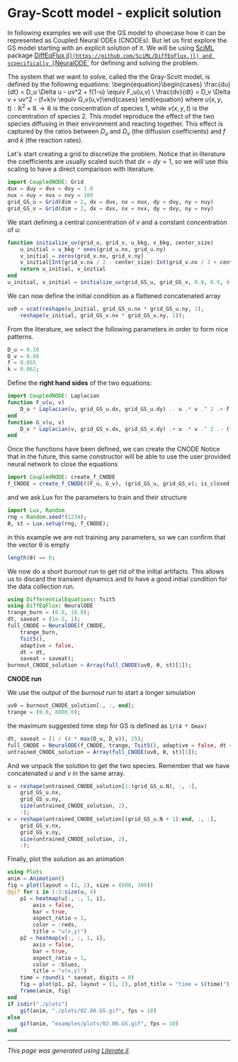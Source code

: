 # Gray-Scott model - explicit solution
In following examples we will use the GS model to showcase how it can be represented as Coupled Neural ODEs (CNODEs). But let us first explore the GS model starting with an explicit solution of it. We will be using [SciML](https://sciml.ai/) package [DiffEqFlux.jl`](https://github.com/SciML/DiffEqFlux.jl) and scpecifically [`NeuralODE`](https://docs.sciml.ai/DiffEqFlux/stable/examples/neural_ode/) for defining and solving the problem.

The system that we want to solve, called the the Gray-Scott model, is defined by the following equations:
\begin{equation}\begin{cases} \frac{du}{dt} = D_u \Delta u - uv^2 + f(1-u)  \equiv F_u(u,v) \\ \frac{dv}{dt} = D_v \Delta v + uv^2 - (f+k)v  \equiv G_v(u,v)\end{cases} \end{equation}
where $u(x,y,t):\mathbb{R}^2\times \mathbb{R}\rightarrow \mathbb{R}$ is the concentration of species 1, while $v(x,y,t)$ is the concentration of species 2. This model reproduce the effect of the two species diffusing in their environment and reacting together.
This effect is captured by the ratios between $D_u$ and $D_v$ (the diffusion coefficients) and $f$ and $k$ (the reaction rates).

Let's start creating a grid to discretize the problem. Notice that in literature the coefficients are usually scaled such that $dx=dy=1$, so we will use this scaling to have a direct comparison with literature.

```julia
import CoupledNODE: Grid
dux = duy = dvx = dvy = 1.0
nux = nuy = nvx = nvy = 100
grid_GS_u = Grid(dim = 2, dx = dux, nx = nux, dy = duy, ny = nuy)
grid_GS_v = Grid(dim = 2, dx = dvx, nx = nvx, dy = dvy, ny = nvy)
```

We start defining a central concentration of $v$ and a constant concentration of $u$:

```julia
function initialize_uv(grid_u, grid_v, u_bkg, v_bkg, center_size)
    u_initial = u_bkg * ones(grid_u.nx, grid_u.ny)
    v_initial = zeros(grid_v.nx, grid_v.ny)
    v_initial[Int(grid_v.nx / 2 - center_size):Int(grid_v.nx / 2 + center_size), Int(grid_v.ny / 2 - center_size):Int(grid_v.ny / 2 + center_size)] .= v_bkg
    return u_initial, v_initial
end
u_initial, v_initial = initialize_uv(grid_GS_u, grid_GS_v, 0.8, 0.9, 4);
```

We can now define the initial condition as a flattened concatenated array

```julia
uv0 = vcat(reshape(u_initial, grid_GS_u.nx * grid_GS_u.ny, 1),
    reshape(v_initial, grid_GS_v.nx * grid_GS_v.ny, 1));
```

From the literature, we select the following parameters in order to form nice patterns.

```julia
D_u = 0.16
D_v = 0.08
f = 0.055
k = 0.062;
```

Define the **right hand sides** of the two equations:

```julia
import CoupledNODE: Laplacian
function F_u(u, v)
    D_u * Laplacian(u, grid_GS_u.dx, grid_GS_u.dy) .- u .* v .^ 2 .+ f .* (1.0 .- u)
end
function G_v(u, v)
    D_v * Laplacian(v, grid_GS_v.dx, grid_GS_v.dy) .+ u .* v .^ 2 .- (f + k) .* v
end
```

Once the functions have been defined, we can create the CNODE
Notice that in the future, this same constructor will be able to use the user provided neural network to close the equations

```julia
import CoupledNODE: create_f_CNODE
f_CNODE = create_f_CNODE((F_u, G_v), (grid_GS_u, grid_GS_v); is_closed = false);
```

and we ask Lux for the parameters to train and their structure

```julia
import Lux, Random
rng = Random.seed!(1234);
θ, st = Lux.setup(rng, f_CNODE);
```

in this example we are not training any parameters, so we can confirm that the vector θ is empty

```julia
length(θ) == 0;
```

We now do a short *burnout run* to get rid of the initial artifacts. This allows us to discard the transient dynamics and to have a good initial condition for the data collection run.

```julia
using DifferentialEquations: Tsit5
using DiffEqFlux: NeuralODE
trange_burn = (0.0, 10.0);
dt, saveat = (1e-2, 1);
full_CNODE = NeuralODE(f_CNODE,
    trange_burn,
    Tsit5(),
    adaptive = false,
    dt = dt,
    saveat = saveat);
burnout_CNODE_solution = Array(full_CNODE(uv0, θ, st)[1]);
```

**CNODE run**

We use the output of the *burnout run* to start a longer simulation

```julia
uv0 = burnout_CNODE_solution[:, :, end];
trange = (0.0, 8000.0);
```

the maximum suggested time step for GS is defined as `1/(4 * Dmax)`

```julia
dt, saveat = (1 / (4 * max(D_u, D_v)), 25);
full_CNODE = NeuralODE(f_CNODE, trange, Tsit5(), adaptive = false, dt = dt, saveat = saveat);
untrained_CNODE_solution = Array(full_CNODE(uv0, θ, st)[1]);
```

And we unpack the solution to get the two species. Remember that we have concatenated $u$ and $v$ in the same array.

```julia
u = reshape(untrained_CNODE_solution[1:(grid_GS_u.N), :, :],
    grid_GS_u.nx,
    grid_GS_u.ny,
    size(untrained_CNODE_solution, 2),
    :);
v = reshape(untrained_CNODE_solution[(grid_GS_u.N + 1):end, :, :],
    grid_GS_v.nx,
    grid_GS_v.ny,
    size(untrained_CNODE_solution, 2),
    :);
```

Finally, plot the solution as an animation

```julia
using Plots
anim = Animation()
fig = plot(layout = (1, 2), size = (600, 300))
@gif for i in 1:2:size(u, 4)
    p1 = heatmap(u[:, :, 1, i],
        axis = false,
        bar = true,
        aspect_ratio = 1,
        color = :reds,
        title = "u(x,y)")
    p2 = heatmap(v[:, :, 1, i],
        axis = false,
        bar = true,
        aspect_ratio = 1,
        color = :blues,
        title = "v(x,y)")
    time = round(i * saveat, digits = 0)
    fig = plot(p1, p2, layout = (1, 2), plot_title = "time = $(time)")
    frame(anim, fig)
end
if isdir("./plots")
    gif(anim, "./plots/02.00.GS.gif", fps = 10)
else
    gif(anim, "examples/plots/02.00.GS.gif", fps = 10)
end
```

---

*This page was generated using [Literate.jl](https://github.com/fredrikekre/Literate.jl).*

